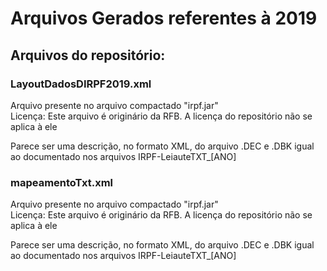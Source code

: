 # Arquivos Gerados referentes à 2019

## Arquivos do repositório:

### LayoutDadosDIRPF2019.xml

Arquivo presente no arquivo compactado "irpf.jar" \
Licença: Este arquivo é originário da RFB. A licença do repositório não se aplica à ele

Parece ser uma descrição, no formato XML, do arquivo .DEC e .DBK igual ao documentado nos arquivos IRPF-LeiauteTXT_[ANO]

### mapeamentoTxt.xml

Arquivo presente no arquivo compactado "irpf.jar" \
Licença: Este arquivo é originário da RFB. A licença do repositório não se aplica à ele

Parece ser uma descrição, no formato XML, do arquivo .DEC e .DBK igual ao documentado nos arquivos IRPF-LeiauteTXT_[ANO]
